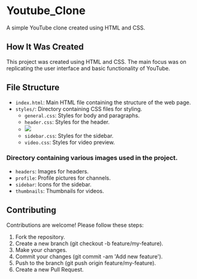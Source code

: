 # Youtube_Clone
A simple YouTube clone created using HTML and CSS.

## How It Was Created
This project was created using HTML and CSS. The main focus was on replicating the user interface and basic functionality of YouTube.

## File Structure

- `index.html`: Main HTML file containing the structure of the web page.
- `styles/`: Directory containing CSS files for styling.
  - `general.css`: Styles for body and paragraphs.
  - `header.css`: Styles for the header.
  - <img src="Screenshot 2024-05-04 104818">
  - `sidebar.css`: Styles for the sidebar.
  - `video.css`: Styles for video preview.
### Directory containing various images used in the project.
  - `headers`: Images for headers.
  - `profile`: Profile pictures for channels.
  - `sidebar`: Icons for the sidebar.
  - `thumbnails`: Thumbnails for videos.

## Contributing

Contributions are welcome! Please follow these steps:

1. Fork the repository.
2. Create a new branch (git checkout -b feature/my-feature).
3. Make your changes.
4. Commit your changes (git commit -am 'Add new feature').
5. Push to the branch (git push origin feature/my-feature).
6. Create a new Pull Request.
